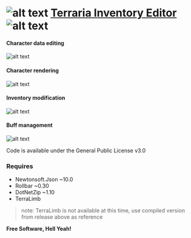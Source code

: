 # ![alt text][logo] [Terraria Inventory Editor][download] ![alt text][logo]
#### Character data editing
![alt text][stats]
#### Character rendering
![alt text][looks]
#### Inventory modification
![alt text][inv]
#### Buff management
![alt text][buffs]


Code is available under the General Public License v3.0
### Requires
* Newtonsoft.Json ~10.0
* Rollbar ~0.30
* DotNetZip ~1.10
* TerraLimb
> note: TerraLimb is not available at this time, use compiled version from release above as reference


**Free Software, Hell Yeah!**

   [stats]: <https://cdn.chbshoot.me/tinvedit/img/stats.png>
   [inv]: <https://cdn.chbshoot.me/tinvedit/img/inv.PNG>
   [buffs]: <https://cdn.chbshoot.me/tinvedit/img/buffs.PNG>
   [looks]: <https://cdn.chbshoot.me/tinvedit/img/looks.PNG>
   [logo]: <https://cdn.chbshoot.me/tinvedit/img/favicon.png>
   [download]: <https://u.chbshoot.me/d/0> 